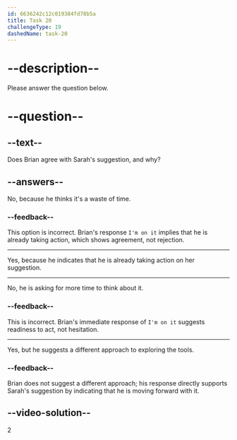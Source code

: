 ```yaml
---
id: 6636242c12c019384fd78b5a
title: Task 20
challengeType: 19
dashedName: task-20
---
```


<!--
AUDIO REFERENCE:
Sarah: I think so. Why don't we check out some of these tools to see if they can help us?
Brian: I'm on it.
-->

# --description--

Please answer the question below.

# --question--

## --text--

Does Brian agree with Sarah's suggestion, and why?

## --answers--

No, because he thinks it's a waste of time.

### --feedback--

This option is incorrect. Brian's response `I'm on it` implies that he is already taking action, which shows agreement, not rejection.

---

Yes, because he indicates that he is already taking action on her suggestion.

---

No, he is asking for more time to think about it.

### --feedback--

This is incorrect. Brian's immediate response of `I'm on it` suggests readiness to act, not hesitation.

---

Yes, but he suggests a different approach to exploring the tools.

### --feedback--

Brian does not suggest a different approach; his response directly supports Sarah's suggestion by indicating that he is moving forward with it.

## --video-solution--

2
